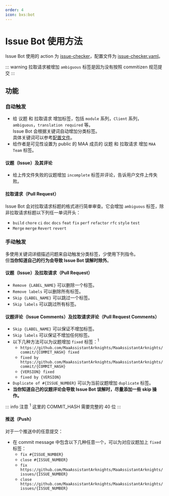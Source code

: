 ```yaml
---
order: 4
icon: bxs:bot
---
```


# Issue Bot 使用方法

Issue Bot 使用的 action 为 [issue-checker](https://github.com/zzyyyl/issue-checker)，配置文件为 [issue-checker.yaml](https://github.com/MaaAssistantArknights/MaaAssistantArknights/blob/master/.github/issue-checker.yaml)。

::: warning
拉取请求被增加 `ambiguous` 标签是因为没有按照 commitizen 规范提交
:::

## 功能

### 自动触发

- 给 议题 和 拉取请求 增加标签，包括 `module` 系列，`Client` 系列，`ambiguous`，`translation required` 等。  
  Issue Bot 会根据关键词自动增加分类标签。  
  具体关键词可以参考[配置文件](https://github.com/MaaAssistantArknights/MaaAssistantArknights/blob/master/.github/issue-checker.yaml)。
- 给作者是可见性设置为 public 的 MAA 成员的 议题 和 拉取请求 增加 `MAA Team` 标签。

#### 议题（Issue）及其评论

- 给上传文件失败的议题增加 `incomplete` 标签并评论，告诉用户文件上传失败。

#### 拉取请求（Pull Request）

Issue Bot 会对拉取请求标题的格式进行简单审查。它会增加 `ambiguous` 标签，除非拉取请求标题以下列任一单词开头：

- `build` `chore` `ci` `doc` `docs` `feat` `fix` `perf` `refactor` `rfc` `style` `test`
- `Merge` `merge` `Revert` `revert`

### 手动触发

多使用关键词详细描述问题来自动触发分类标签，少使用下列指令。  
但**当你知道自己的行为会导致 Issue Bot 误解时除外**。

#### 议题（Issue）及拉取请求（Pull Request）

- `Remove {LABEL_NAME}` 可以删除一个标签。
- `Remove labels` 可以删除所有标签。
- `Skip {LABEL_NAME}` 可以跳过一个标签。
- `Skip labels` 可以跳过所有标签。

#### 议题评论（Issue Comments）及拉取请求评论（Pull Request Comments）

- `Skip {LABEL_NAME}` 可以保证不增加标签。
- `Skip labels` 可以保证不增加任何标签。
- 以下几种方法可以为议题增加 `fixed` 标签：<sup>1</sup>  
  - `https://github.com/MaaAssistantArknights/MaaAssistantArknights/commit/{COMMIT_HASH} fixed`
  - `fixed by https://github.com/MaaAssistantArknights/MaaAssistantArknights/commit/{COMMIT_HASH}`
  - `{VERSION} fixed`
  - `fixed by {VERSION}`
- `Duplicate of #{ISSUE_NUMBER}` 可以为当前议题增加 `duplicate` 标签。
- **当你知道自己的议题评论会导致 Issue Bot 误解时，尽量添加一些 skip 操作。**

::: info 注意
<sup>1</sup> 这里的 COMMIT_HASH 需要完整的 40 位
:::

#### 推送（Push）

对于一个推送中的任意提交：

- 在 commit message 中包含以下几种任意一个，可以为对应议题加上 `fixed` 标签：
  - `fix #{ISSUE_NUMBER}`
  - `close #{ISSUE_NUMBER}`
  - `fix https://github.com/MaaAssistantArknights/MaaAssistantArknights/issues/{ISSUE_NUMBER}`
  - `close https://github.com/MaaAssistantArknights/MaaAssistantArknights/issues/{ISSUE_NUMBER}`
